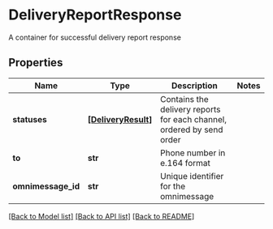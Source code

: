 # DeliveryReportResponse

A container for successful delivery report response
## Properties
Name | Type | Description | Notes
------------ | ------------- | ------------- | -------------
**statuses** | [**[DeliveryResult]**](DeliveryResult.md) | Contains the delivery reports for each channel, ordered by send order | 
**to** | **str** | Phone number in e.164 format | 
**omnimessage_id** | **str** | Unique identifier for the omnimessage | 

[[Back to Model list]](../README.md#documentation-for-models) [[Back to API list]](../README.md#documentation-for-api-endpoints) [[Back to README]](../README.md)


